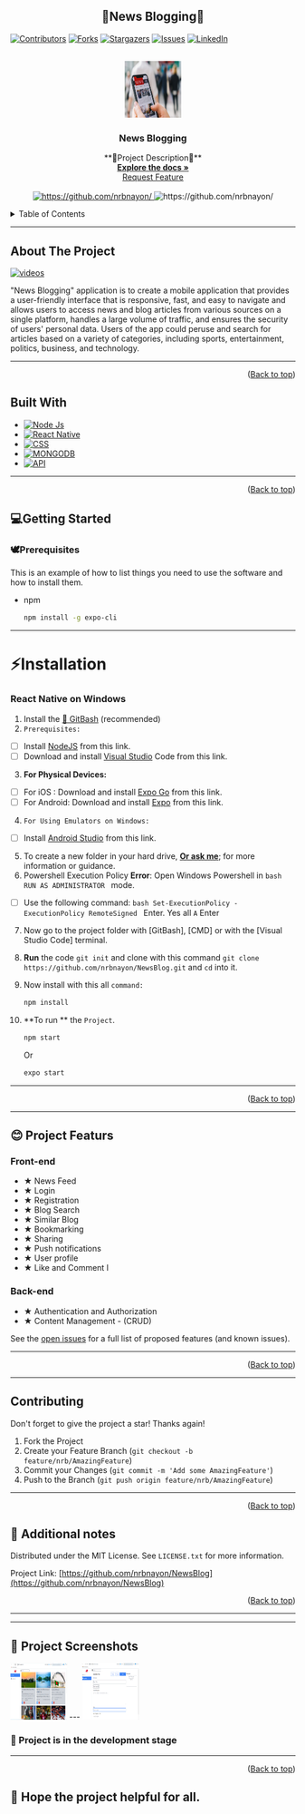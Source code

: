 <h2 align="center">🔑News Blogging🔑</h2>

<a name="readme-top"></a>

[![Contributors][contributors-shield]][contributors-url]
[![Forks][forks-shield]][forks-url]
[![Stargazers][stars-shield]][stars-url]
[![Issues][issues-shield]][issues-url]
[![LinkedIn][linkedin-shield]][linkedin-url]

<!-- PROJECT LOGO -->
<br />
<div align="center">
  <a href="https://github.com/nrbnayon/NewsBlog">
    <img src="assets/image2.jpg" alt="Logo" width="100" height="100">
  </a>

<h3 align="center">News Blogging</h3>

  <p align="center">
   **📝Project Description📝**
    <br />
    <a href="https://github.com/nrbnayon/NewsBlog"><strong>Explore the docs »</strong></a>
    <br />
    <a href="https://github.com/nrbnayon/NewsBlog/issues">Request Feature</a>
    <br />
    <br />
    <a>
      <a href="">
        <a href="">
    <img src="https://img.shields.io/github/issues-pr/Josee9988/project-template?color=0088ff&style=for-the-badge&logo=github" alt="https://github.com/nrbnayon/"/>
    </a>
    <img src="https://img.shields.io/badge/use%20this-template-blue?logo=github-sponsors&style=for-the-badge&color=green" alt="https://github.com/nrbnayon/">
  </a>
  </p>
</div>



<!-- TABLE OF CONTENTS -->
<details>
  <summary>Table of Contents</summary>
  <ol>
    <li>
      <a href="#about-the-project">About The Project</a>
      <ul>
        <li><a href="#built-with">Built With</a></li>
      </ul>
    </li>
    <li>
      <a href="#getting-started">Getting Started</a>
      <ul>
        <li><a href="#prerequisites">Prerequisites</a></li>
        <li><a href="#installation">Installation</a></li>
      </ul>
    </li>
    <li><a href="#usage">Usage</a></li>
    <li><a href="#roadmap">Roadmap</a></li>
    <li><a href="#contributing">Contributing</a></li>
    <li><a href="#license">License</a></li>
    <li><a href="#contact">Contact</a></li>
    <li><a href="#acknowledgments">Acknowledgments</a></li>
  </ol>
</details>


---
<!-- ABOUT THE PROJECT -->
## About The Project

[![videos][product-screenshot]](https://example.com)

"News Blogging" application is to create a mobile application that provides a user-friendly interface that is responsive, fast, and easy to navigate and allows users to access news and blog articles from various sources on a single platform, handles a large volume of traffic, and ensures the security of users' personal data. Users of the app could peruse and search for articles based on a variety of categories, including sports, entertainment, politics, business, and technology.

---
<p align="right">(<a href="#readme-top">Back to top</a>)</p>

## Built With

* [![Node Js][Node.js]][Node-url]
* [![React Native][React.js]][React-url]
* [![CSS][Vue.js]][Vue-url]
* [![MONGODB][Angular.io]][Angular-url]
* [![API][Svelte.dev]][Svelte-url]

---
<p align="right">(<a href="#readme-top">Back to top</a>)</p>

<!-- GETTING STARTED -->
## 💻Getting Started

  ### 🕊️Prerequisites
This is an example of how to list things you need to use the software and how to install them.
* npm
  ```sh
  npm install -g expo-cli
  ```
---
# ⚡Installation
### React Native on Windows
1. Install the [🤖 GitBash](https://git-scm.com/downloads) (recommended)
2. `Prerequisites:` 
- [ ] Install [NodeJS](https://nodejs.org/dist/v14.17.3/node-v14.17.3-x64.msi) from this link.
- [ ] Download and install [Visual Studio](https://code.visualstudio.com/docs/?dv=win) Code from this link.
3. **For Physical Devices:**
- [ ] For iOS : Download and install [Expo Go](https://apps.apple.com/us/app/expo-go/id982107779) from this link.
- [ ] For Android: Download and install [Expo](https://play.google.com/store/apps/details?id=host.exp.exponent&hl=en&gl=US) from this link.
4. `For Using Emulators on Windows:` 
- [ ] Install [Android Studio](https://r5---sn-npoeene6.gvt1.com/edgedl/android/studio/install/2022.1.1.20/android-studio-2022.1.1.20-windows.exe?mh=_v&pl=24&shardbypass=sd&redirect_counter=1&cm2rm=sn-fja-q5je76&req_id=c084d920d2a608c0&cms_redirect=yes&mip=103.150.49.2&mm=42&mn=sn-npoeene6&ms=onc&mt=1675283401&mv=u&mvi=5&rmhost=r2---sn-npoeene6.gvt1.com&smhost=r4---sn-npoldne7.gvt1.com) from this link.
5. To create a new folder in your hard drive, **[Or ask me](https://www.facebook.com/nay.on.ii/)**; for more information or guidance.
6. Powershell Execution Policy **Error**:
Open Windows Powershell in ```bash RUN AS ADMINISTRATOR ``` mode.
- [ ] Use the following command:
    ```bash Set-ExecutionPolicy -ExecutionPolicy RemoteSigned ``` Enter.
    Yes all  ```A```  Enter
7. Now go to the project folder with [GitBash], [CMD] or with the [Visual Studio Code] terminal.
8. **Run** the code `git init` and clone with this command `git clone https://github.com/nrbnayon/NewsBlog.git` and `cd` into it.
9. Now install with this all `command:`
    ```bash
    npm install
    ```
10. **To run ** the `Project`.

    ```bash
    npm start
    ```
    Or
    ```bash
    expo start
    ```



---
<p align="right">(<a href="#readme-top">Back to top</a>)</p>


---
## 😊 Project Featurs
### Front-end
- ★ News Feed
- ★ Login
- ★ Registration
- ★ Blog Search
- ★ Similar Blog
- ★ Bookmarking
- ★ Sharing
- ★ Push notifications
- ★ User profile
- ★ Like and Comment
l
### Back-end
- ★ Authentication and Authorization
- ★ Content Management - (CRUD)

See the [open issues](https://github.com/nrbnayon/NewsBlog/issues) for a full list of proposed features (and known issues).

---
<p align="right">(<a href="#readme-top">Back to top</a>)</p>

---
<!-- CONTRIBUTING -->
## Contributing



Don't forget to give the project a star! Thanks again!

1. Fork the Project
2. Create your Feature Branch (`git checkout -b feature/nrb/AmazingFeature`)
3. Commit your Changes (`git commit -m 'Add some AmazingFeature'`)
4. Push to the Branch (`git push origin feature/nrb/AmazingFeature`)


---
<p align="right">(<a href="#readme-top">Back to top</a>)</p>

## 📝 **Additional notes**


Distributed under the MIT License. See `LICENSE.txt` for more information.

Project Link: [https://github.com/nrbnayon/NewsBlog](https://github.com/nrbnayon/NewsBlog)

<p align="right">(<a href="#readme-top">Back to top</a>)</p>

---

---

## 📸 **Project Screenshots**


<img src="assets/admin.png" alt="admin" width="100" height="100">
---
<img src="assets/admin2.png" alt="admin" width="100" height="100">


<p align="center">

### 🔖 Project is in the development stage
</p>

---
<p align="right">(<a href="#readme-top">Back to top</a>)</p>

## 🎉 Hope the project helpful for all.


[contributors-shield]: https://img.shields.io/github/contributors/nrbnayon/NewsBlog.svg?style=for-the-badge
[contributors-url]: https://github.com/github_username/NewsBlog/graphs/contributors
[forks-shield]: https://img.shields.io/github/forks/github_username/NewsBlog.svg?style=for-the-badge
[forks-url]: https://github.com/github_username/NewsBlog/network/members
[stars-shield]: https://img.shields.io/github/stars/github_username/NewsBlog.svg?style=for-the-badge
[stars-url]: https://github.com/github_username/NewsBlog/stargazers
[issues-shield]: https://img.shields.io/github/issues/github_username/NewsBlog.svg?style=for-the-badge
[issues-url]: https://github.com/github_username/NewsBlog/issues
[license-shield]: https://img.shields.io/github/license/github_username/NewsBlog.svg?style=for-the-badge
[license-url]: https://github.com/github_username/NewsBlog/blob/master/LICENSE.txt
[linkedin-shield]: https://img.shields.io/badge/-LinkedIn-black.svg?style=for-the-badge&logo=linkedin&colorB=555
[linkedin-url]: linkedin.com/in/nayon-kanti-halder-667399200/
[product-screenshot]: images/screenshot.png
[Node.js]: https://img.shields.io/badge/Node.js-000000?style=for-the-badge&logo=node.js&logoColor=white
[Node-url]: https://nodejs.org/

[React.js]: https://img.shields.io/badge/React_Native-20232A?style=for-the-badge&logo=react&logoColor=61DAFB
[React-url]: https://reactnative.dev/

[Vue.js]: https://img.shields.io/badge/CSS-1572B6?style=for-the-badge&logo=css3&logoColor=white
[Vue-url]: https://www.w3.org/Style/CSS/Overview.en.html

[Angular.io]: https://img.shields.io/badge/MongoDB-4EA94B?style=for-the-badge&logo=mongodb&logoColor=white
[Angular-url]: https://www.mongodb.com/

[Svelte.dev]: https://img.shields.io/badge/API-008000?style=for-the-badge&logo=api-dot-ai&logoColor=white
[Svelte-url]: https://apidot.com/
